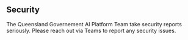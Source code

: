 ## Security

The Queensland Governement AI Platform Team take security reports seriously. Please reach out via Teams to report any security issues.
